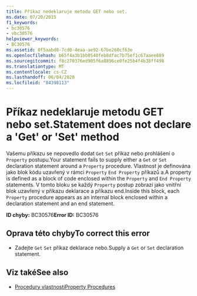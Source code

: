 ```yaml
---
title: Příkaz nedeklaruje metodu GET nebo set.
ms.date: 07/20/2015
f1_keywords:
- bc30576
- vbc30576
helpviewer_keywords:
- BC30576
ms.assetid: 0f5aabd8-7cd0-4eaa-ae92-67be260cf63e
ms.openlocfilehash: b65f4a3b1bb0540feb8dfac7b75ef1c67aaee889
ms.sourcegitcommit: f8c270376ed905f6a8896ce0fe25b4f4b38ff498
ms.translationtype: MT
ms.contentlocale: cs-CZ
ms.lasthandoff: 06/04/2020
ms.locfileid: "84398113"
---
```

# <a name="statement-does-not-declare-a-get-or-set-method"></a><span data-ttu-id="ceca3-102">Příkaz nedeklaruje metodu GET nebo set.</span><span class="sxs-lookup"><span data-stu-id="ceca3-102">Statement does not declare a 'Get' or 'Set' method</span></span>
<span data-ttu-id="ceca3-103">Vašemu příkazu se nepovedlo dodat `Get` `Set` příkaz nebo prohlášení o `Property` postupu.</span><span class="sxs-lookup"><span data-stu-id="ceca3-103">Your statement fails to supply either a `Get` or `Set` declaration statement around a `Property` procedure.</span></span> <span data-ttu-id="ceca3-104">Vlastnost je definována jako blok kódu uzavřený v rámci `Property` `End Property` příkazů a.</span><span class="sxs-lookup"><span data-stu-id="ceca3-104">A property is defined as a block of code enclosed within the `Property` and `End Property` statements.</span></span> <span data-ttu-id="ceca3-105">V tomto bloku se každý `Property` postup zobrazí jako vnitřní blok uzavřený v příkazu deklarace a příkazu end.</span><span class="sxs-lookup"><span data-stu-id="ceca3-105">Inside this block, each `Property` procedure appears as an internal block enclosed within a declaration statement and an end statement.</span></span>  
  
 <span data-ttu-id="ceca3-106">**ID chyby:** BC30576</span><span class="sxs-lookup"><span data-stu-id="ceca3-106">**Error ID:** BC30576</span></span>  
  
## <a name="to-correct-this-error"></a><span data-ttu-id="ceca3-107">Oprava této chyby</span><span class="sxs-lookup"><span data-stu-id="ceca3-107">To correct this error</span></span>  
  
- <span data-ttu-id="ceca3-108">Zadejte `Get` `Set` příkaz deklarace nebo.</span><span class="sxs-lookup"><span data-stu-id="ceca3-108">Supply a `Get` or `Set` declaration statement.</span></span>  
  
## <a name="see-also"></a><span data-ttu-id="ceca3-109">Viz také</span><span class="sxs-lookup"><span data-stu-id="ceca3-109">See also</span></span>

- [<span data-ttu-id="ceca3-110">Procedury vlastnosti</span><span class="sxs-lookup"><span data-stu-id="ceca3-110">Property Procedures</span></span>](../programming-guide/language-features/procedures/property-procedures.md)
